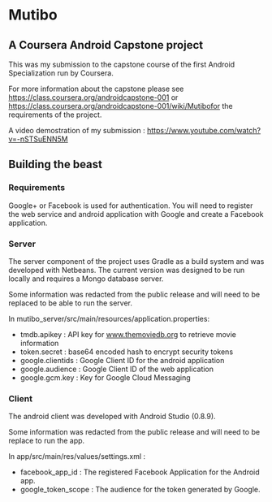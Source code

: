 # Mutibo
## A Coursera Android Capstone project

This was my submission to the capstone course of the first Android Specialization run by Coursera. 

For more information about the capstone please see https://class.coursera.org/androidcapstone-001 or https://class.coursera.org/androidcapstone-001/wiki/Mutibofor the requirements of the project.

A video demostration of my submission : https://www.youtube.com/watch?v=-nSTSuENN5M

## Building the beast

### Requirements

Google+ or Facebook is used for authentication. You will need to register the web service and android application with Google and create a Facebook application.

### Server
The server component of the project uses Gradle as a build system and was developed with Netbeans. The current version was designed to be run locally and requires a Mongo database server.

Some information was redacted from the public release and will need to be replaced to be able to run the server. 

In mutibo_server/src/main/resources/application.properties:

- tmdb.apikey : API key for www.themoviedb.org to retrieve movie information
- token.secret : base64 encoded hash to encrypt security tokens
- google.clientids : Google Client ID for the android application
- google.audience : Google Client ID of the web application
- google.gcm.key : Key for Google Cloud Messaging

### Client
The android client was developed with Android Studio (0.8.9).

Some information was redacted from the public release and will need to be replace to run the app. 

In app/src/main/res/values/settings.xml :
- facebook_app_id : The registered Facebook Application for the Android app.
- google_token_scope : The audience for the token generated by Google.
